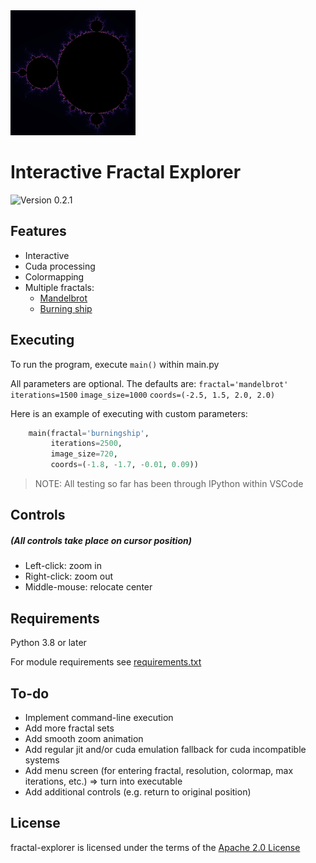 <img src="./screens/preview.png" alt="mandelbrot" width="200px"/>

Interactive Fractal Explorer
==============================

![Version 0.2.1](https://img.shields.io/badge/version-0.2.1-blue)

Features
--------
* Interactive
* Cuda processing
* Colormapping
* Multiple fractals:
  * [Mandelbrot](https://en.wikipedia.org/wiki/Mandelbrot_set)
  * [Burning ship](https://en.wikipedia.org/wiki/Burning_Ship_fractal)

Executing
--------
To run the program, execute `main()` within main.py

All parameters are optional. The defaults are:
`fractal='mandelbrot'`
`iterations=1500`
`image_size=1000`
`coords=(-2.5, 1.5, 2.0, 2.0)`

Here is an example of executing with custom parameters:
```python
    main(fractal='burningship',
         iterations=2500,
         image_size=720,
         coords=(-1.8, -1.7, -0.01, 0.09))
```
> NOTE: All testing so far has been through IPython within VSCode

Controls
--------
##### (All controls take place on cursor position)
* Left-click: zoom in
* Right-click: zoom out
* Middle-mouse: relocate center

Requirements
------------
Python 3.8 or later

For module requirements see [requirements.txt](https://github.com/wephy/py-fractals/blob/main/requirements.txt)

To-do
------
* Implement command-line execution
* Add more fractal sets
* Add smooth zoom animation
* Add regular jit and/or cuda emulation fallback for cuda incompatible systems
* Add menu screen (for entering fractal, resolution, colormap, max iterations, etc.) => turn into executable
* Add additional controls (e.g. return to original position)

License
-------
fractal-explorer is licensed under the terms of the [Apache 2.0 License](http://www.apache.org/licenses/LICENSE-2.0)
